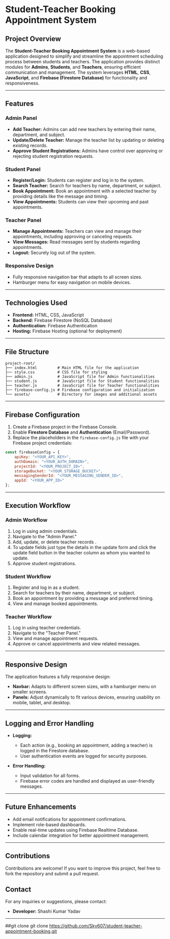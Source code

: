 # Student-Teacher Booking Appointment System

## Project Overview

The **Student-Teacher Booking Appointment System** is a web-based application designed to simplify and streamline the appointment scheduling process between students and teachers. The application provides distinct modules for **Admins**, **Students**, and **Teachers**, ensuring efficient communication and management. The system leverages **HTML**, **CSS**, **JavaScript**, and **Firebase (Firestore Database)** for functionality and responsiveness.

---

## Features

### Admin Panel
- **Add Teacher:** Admins can add new teachers by entering their name, department, and subject.
- **Update/Delete Teacher:** Manage the teacher list by updating or deleting existing records.
- **Approve Student Registrations:** Admins have control over approving or rejecting student registration requests.

### Student Panel
- **Register/Login:** Students can register and log in to the system.
- **Search Teacher:** Search for teachers by name, department, or subject.
- **Book Appointment:** Book an appointment with a selected teacher by providing details like the message and timing.
- **View Appointments:** Students can view their upcoming and past appointments.

### Teacher Panel
- **Manage Appointments:** Teachers can view and manage their appointments, including approving or canceling requests.
- **View Messages:** Read messages sent by students regarding appointments.
- **Logout:** Securely log out of the system.

### Responsive Design
- Fully responsive navigation bar that adapts to all screen sizes.
- Hamburger menu for easy navigation on mobile devices.

---

## Technologies Used

- **Frontend:** HTML, CSS, JavaScript
- **Backend:** Firebase Firestore (NoSQL Database)
- **Authentication:** Firebase Authentication
- **Hosting:** Firebase Hosting (optional for deployment)

---

## File Structure

```plaintext
project-root/
├── index.html         # Main HTML file for the application
├── style.css          # CSS file for styling
├── admin.js           # JavaScript file for Admin functionalities
├── student.js         # JavaScript file for Student functionalities
├── teacher.js         # JavaScript file for Teacher functionalities
├── firebase-config.js # Firebase configuration and initialization
└── assets/            # Directory for images and additional assets
```

---

## Firebase Configuration

1. Create a Firebase project in the Firebase Console.
2. Enable **Firestore Database** and **Authentication** (Email/Password).
3. Replace the placeholders in the `firebase-config.js` file with your Firebase project credentials:

```javascript
const firebaseConfig = {
    apiKey: "<YOUR_API_KEY>",
    authDomain: "<YOUR_AUTH_DOMAIN>",
    projectId: "<YOUR_PROJECT_ID>",
    storageBucket: "<YOUR_STORAGE_BUCKET>",
    messagingSenderId: "<YOUR_MESSAGING_SENDER_ID>",
    appId: "<YOUR_APP_ID>"
};
```

---



## Execution Workflow

### Admin Workflow
1. Log in using admin credentials.
2. Navigate to the "Admin Panel."
3. Add, update, or delete teacher records .
4. To update fields just type the details in the update form and click the update field button in the teacher column as whom you wanted to update.
5. Approve student registrations.

### Student Workflow
1. Register and log in as a student.
2. Search for teachers by their name, department, or subject.
3. Book an appointment by providing a message and preferred timing.
4. View and manage booked appointments.

### Teacher Workflow
1. Log in using teacher credentials.
2. Navigate to the "Teacher Panel."
3. View and manage appointment requests.
4. Approve or cancel appointments and view related messages.

---

## Responsive Design

The application features a fully responsive design:
- **Navbar:** Adapts to different screen sizes, with a hamburger menu on smaller screens.
- **Panels:** Adjust dynamically to fit various devices, ensuring usability on mobile, tablet, and desktop.

---

## Logging and Error Handling

- **Logging:**
  - Each action (e.g., booking an appointment, adding a teacher) is logged in the Firestore database.
  - User authentication events are logged for security purposes.

- **Error Handling:**
  - Input validation for all forms.
  - Firebase error codes are handled and displayed as user-friendly messages.

---

## Future Enhancements

- Add email notifications for appointment confirmations.
- Implement role-based dashboards.
- Enable real-time updates using Firebase Realtime Database.
- Include calendar integration for better appointment management.

---

## Contributions

Contributions are welcome! If you want to improve this project, feel free to fork the repository and submit a pull request.
## Contact

For any inquiries or suggestions, please contact:
- **Developer:** Shashi Kumar Yadav


---
##git clone
git clone https://github.com/Sky607/student-teacher-appointment-booking.git

